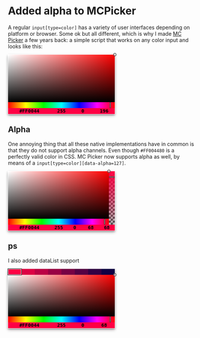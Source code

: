 <!--
  date: 2025-07-29
  modified: 2025-07-29
  slug:mc-picker-update
  type: post
  header: colorbox.jpg
  categories: Javascript, code
  tags: color, CSS
--> 

# Added alpha to MCPicker

A regular `input[type=color]` has a variety of user interfaces depending on platform or browser. Some ok but all different, which is why I made [MC Picker](/mc-picker) a few years back: a simple script that works on any color input and looks like this:
<style>
.mcpicker {

  --mcp-color: #f04;
  --mcp-w: 14rem;
  --mcp-w: 18rem;
  --mcp-h: 8rem;
  --mcp-h: 10rem;
  --mcp-gutter: 1rem;
  --mcp-font-size: 0.8rem;

  position: relative;
  width: var(--mcp-w);
  height: var(--mcp-h);
  margin-bottom: 0.5rem;
  z-index: 99;
  background-color: var(--mcp-color);
  box-shadow:
      0 0 0 1px white,
      0 2px 4px rgba(0, 0, 0, 0.4),
      0 4px 8px rgba(0, 0, 0, 0.3);
  /* color */
  div {
    position: relative;
    width: 100%;
    height: calc(100% - 2*var(--mcp-gutter));
    user-select: none;
    background:
      linear-gradient(to top, black, rgba(0,0,0,0)),
      linear-gradient(to left, red, white)
    ;
    .mcpicker--alpha & {
      width: calc(100% - var(--mcp-gutter));
    }
    &:first-of-type {
      .mcpicker--list & {
        height: calc(100% - 3*var(--mcp-gutter));
      }
    }
    /* color marker */
    &:after {
      content: '';
      display: block;
      position: absolute;
      top: 0;
      right: 0;
      z-index: 1;
      width: 0.5rem;
      height: 0.5rem;
      transform: translate(50%,-50%);
      border-radius: 1rem;
      box-shadow: 0 0 0 1px black inset, 0 0 0 2px white inset;
      pointer-events: none;
    }
    /* huey */
    & + div {
      height: var(--mcp-gutter);
      background: linear-gradient(to right, #F00, #FF0, #0F0, #0FF, #00F, #F0F, #F00);
      /* huey marker */
      &:after {
        right: 3%;
        width: 3px;
        height: inherit;
        transform: translateX(-2px);
        box-shadow: 0 0 0 1px black inset, 0 0 0 2px white inset;
      }
      /* optional alpha */
      & + div {
        position: absolute;
        right: 0;
        top: 0;
        width: var(--mcp-gutter)!important;
        height: calc(100% - var(--mcp-gutter));
        --mcp-checker-c1: #444;
        --mcp-checker-c2: #bbb;
        --mcp-checker: calc(var(--mcp-gutter)/1.5);
        --mcp-checker-2: calc(var(--mcp-checker)/2);
        --mcp-checker-2m: calc(var(--mcp-checker)/-2);
        background: 
          linear-gradient(var(--mcp-color), transparent),
          linear-gradient(45deg, var(--mcp-checker-c1) 25%, transparent 25%),
          linear-gradient(45deg, transparent 75%, var(--mcp-checker-c1) 75%),
          linear-gradient(45deg, transparent 75%, var(--mcp-checker-c1) 75%),
          linear-gradient(45deg, var(--mcp-checker-c1) 25%, var(--mcp-checker-c2) 25%)
        ;
        background-size:
          100% 100%,
          var(--mcp-checker) var(--mcp-checker),
          var(--mcp-checker) var(--mcp-checker),
          var(--mcp-checker) var(--mcp-checker),
          var(--mcp-checker) var(--mcp-checker)
        ;       
        background-position: 
          0 0, 
          0 0, 
          0 0, 
          var(--mcp-checker-2m) var(--mcp-checker-2m), 
          var(--mcp-checker-2) var(--mcp-checker-2)
        ;
        /* alpha marker */
        &:after {
          top: 1rem;
          width: inherit;
          height: 3px;
          transform: translateY(-2px);
          box-shadow: 0 0 0 1px black inset, 0 0 0 2px white inset;
        }
      }
    }
  }
  /* inputs */
  input {
    width: 40%;
    height: var(--mcp-gutter);
    display: block;
    float: left;
    margin: 0;
    padding: 0.125rem 0.25rem;
    border: 0;
    border-radius: 0;
    box-sizing: border-box;
    outline: none;
    box-shadow: none;
    background-color: transparent;
    font-size: var(--mcp-font-size);
    line-height: 1rem;
    font-family: monospace;
    font-weight: 600;
    text-align: center;
    &::-webkit-outer-spin-button,
    &::-webkit-inner-spin-button {
      -webkit-appearance: none;
      margin: 0;
    }
    /* rgb inputs */ 
    &[type=number] {
      -moz-appearance:textfield;
      box-shadow: 1px 0 0 rgba(white,0.5) inset;
    }
    +input {
      &,+input {
        &,+input {
          width: calc(60% / 3);
        }
      }
    }
    /* alpha */ 
    +input {
      &,+input {
        &,+input {
          &,+input {
            .mcpicker--alpha & {
              width: calc(60% / 4);
            }
          }
        }
      }
    }
  }
  /* list */
  ul {
    list-style: none;
    margin: 0;
    padding: 0;
    display: flex;
    .mcpicker--alpha & {
      width: calc(100% - var(--mcp-gutter));
    }
    li {
      flex: 1 1 auto;
      height: var(--mcp-swatch);
      height: var(--mcp-gutter);
      &:has(.current) {
        z-index: 1;
      }
    }
    button {
      display: block;
      width: 100%;
      height: 100%;
      border: 0;
      overflow: hidden;
      &.current {
        box-shadow: 0 0 0 1px white inset,0 0 0 1px black;
      }
    }
  }
}   
</style>
<div class="mcpicker mcpicker_g1"><div></div><div></div><input maxlength="7" value="#FF0044"><input type="number" value="255"><input type="number" value="0"><input type="number" value="196"></div>


## Alpha

One annoying thing that all these native implementations have in common is that they do not support alpha channels. Even though `#FF004480` is a perfectly valid color in CSS. MC Picker now supports alpha as well, by means of a `input[type=color][data-alpha=127]`.

<div class="mcpicker mcpicker--alpha mcpicker_g1"><div></div><div></div><div></div><input maxlength="7" value="#FF0044"><input type="number" value="255"><input type="number" value="0"><input type="number" value="68"><input type="number" value="68"></div>


## ps

I also added dataList support

<div class="mcpicker mcpicker--list mcpicker_g1"><ul>
<li><button style="background-color:#FF0044;" class="current"></button></li>
<li><button style="background-color:#DD0044;"></button></li>
<li><button style="background-color:#BB0044;"></button></li>
<li><button style="background-color:#990044;"></button></li>
<li><button style="background-color:#770044;"></button></li>
<li><button style="background-color:#550044;"></button></li>
<li><button style="background-color:#330044;"></button></li>
<li><button style="background-color:#110044;"></button></li>
</ul><div></div><div></div><input maxlength="7" value="#FF0044"><input type="number" value="255"><input type="number" value="0"><input type="number" value="68"></div>
